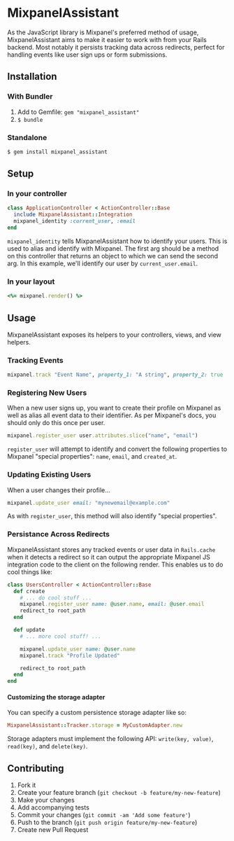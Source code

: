 # MixpanelAssistant

As the JavaScript library is Mixpanel's preferred method of usage,
MixpanelAssistant aims to make it easier to work with from your Rails backend.
Most notably it persists tracking data across redirects, perfect for handling
events like user sign ups or form submissions.

## Installation

### With Bundler

1. Add to Gemfile: `gem "mixpanel_assistant"`
1. `$ bundle`

### Standalone

```bash
$ gem install mixpanel_assistant
```

## Setup

### In your controller

```ruby
class ApplicationController < ActionController::Base
  include MixpanelAssistant::Integration
  mixpanel_identity :current_user, :email
end
```

`mixpanel_identity` tells MixpanelAssistant how to identify your users. This
is used to alias and identify with Mixpanel. The first arg should be a method
on this controller that returns an object to which we can send the second arg.
In this example, we'll identify our user by `current_user.email`.

### In your layout

```ruby
<%= mixpanel.render() %>
```

## Usage

MixpanelAssistant exposes its helpers to your controllers, views, and view
helpers.

### Tracking Events

```ruby
mixpanel.track "Event Name", property_1: "A string", property_2: true
```

### Registering New Users

When a new user signs up, you want to create their profile on Mixpanel as well
as alias all event data to their identifier. As per Mixpanel's docs, you should
only do this once per user.

```ruby
mixpanel.register_user user.attributes.slice("name", "email")
```

`register_user` will attempt to identify and convert the following properties to
Mixpanel "special properties": `name`, `email`, and `created_at`.

### Updating Existing Users

When a user changes their profile...

```ruby
mixpanel.update_user email: "mynewemail@example.com"
```

As with `register_user`, this method will also identify "special properties".

### Persistance Across Redirects

MixpanelAssistant stores any tracked events or user data in `Rails.cache` when
it detects a redirect so it can output the appropriate Mixpanel JS integration
code to the client on the following render. This enables us to do cool things
like:

```ruby
class UsersController < ActionController::Base
  def create
    # ... do cool stuff ...
    mixpanel.register_user name: @user.name, email: @user.email
    redirect_to root_path
  end

  def update
    # ... more cool stuff! ...

    mixpanel.update_user name: @user.name
    mixpanel.track "Profile Updated"

    redirect_to root_path
  end
end
```

#### Customizing the storage adapter

You can specify a custom persistence storage adapter like so:

```ruby
MixpanelAssistant::Tracker.storage = MyCustomAdapter.new
```

Storage adapters must implement the following API: `write(key, value)`,
`read(key)`, and `delete(key)`.

## Contributing

1. Fork it
1. Create your feature branch (`git checkout -b feature/my-new-feature`)
1. Make your changes
1. Add accompanying tests
1. Commit your changes (`git commit -am 'Add some feature'`)
1. Push to the branch (`git push origin feature/my-new-feature`)
1. Create new Pull Request
